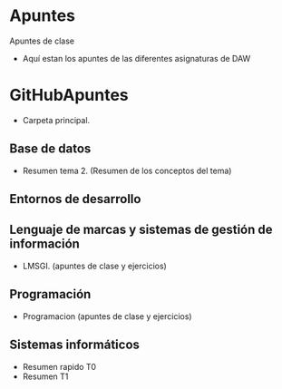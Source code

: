 # Apuntes
Apuntes de clase

- Aquí estan los apuntes de las diferentes asignaturas de DAW

# GitHubApuntes

- Carpeta principal.

## Base de datos

- Resumen tema 2. (Resumen de los conceptos del tema)

## Entornos de desarrollo

## Lenguaje de marcas y sistemas de gestión de información

- LMSGI. (apuntes de clase y ejercicios)

## Programación

- Programacion (apuntes de clase y ejercicios)

## Sistemas informáticos

- Resumen rapido T0
- Resumen T1
